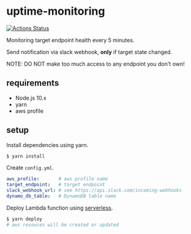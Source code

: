 # uptime-monitoring

[![Actions Status](https://github.com/t2h5/uptime-monitoring/workflows/Actions/badge.svg)](https://github.com/t2h5/uptime-monitoring/actions)

Monitoring target endpoint health every 5 minutes.

Send notification via slack webhook, **only** if target state changed.

NOTE: DO NOT make too much access to any endpoint you don't own!

## requirements

- Node.js 10.x
- yarn
- aws profile

## setup

Install dependencies using yarn.

```sh
$ yarn install
```

Create `config.yml`.

```yaml
aws_profile:       # aws profile name
target_endpoint:   # target endpoint
slack_webhook_url: # see https://api.slack.com/incoming-webhooks
dynamo_db_table:   # DynamoDB table name
```

Deploy Lambda function using [serverless](https://serverless.com/).

```sh
$ yarn deploy
# aws resouces will be created or updated
```
